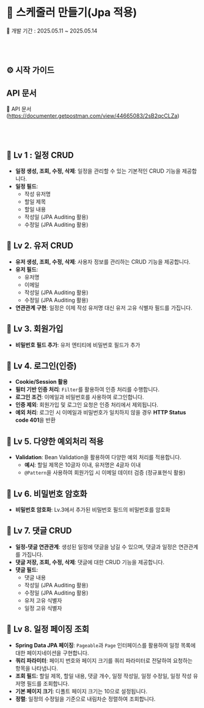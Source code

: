# 📝 스케줄러 만들기(Jpa 적용)

🐥 개발 기간 : 2025.05.11 ~ 2025.05.14

<br>
<br>

## ⚙️ 시작 가이드


## API 문서
🔗 API 문서(https://documenter.getpostman.com/view/44665083/2sB2qcCLZa)

<br>
<br>

## 📌 Lv 1 : 일정 CRUD 

* **일정 생성, 조회, 수정, 삭제**: 일정을 관리할 수 있는 기본적인 CRUD 기능을 제공합니다.
* **일정 필드**:
    * 작성 유저명
    * 할일 제목
    * 할일 내용
    * 작성일 (JPA Auditing 활용)
    * 수정일 (JPA Auditing 활용)
 

## 📌 Lv 2. 유저 CRUD

* **유저 생성, 조회, 수정, 삭제**: 사용자 정보를 관리하는 CRUD 기능을 제공합니다.
* **유저 필드**:
    * 유저명
    * 이메일
    * 작성일 (JPA Auditing 활용)
    * 수정일 (JPA Auditing 활용)
* **연관관계 구현**: 일정은 이제 작성 유저명 대신 유저 고유 식별자 필드를 가집니다.

## 📌 Lv 3. 회원가입
  
* **비밀번호 필드 추가**: 유저 엔티티에 비밀번호 필드가 추가

## 📌 Lv 4. 로그인(인증)

* **Cookie/Session 활용**
* **필터 기반 인증 처리**: `Filter`를 활용하여 인증 처리를 수행합니다.
* **로그인 조건**: 이메일과 비밀번호를 사용하여 로그인합니다.
* **인증 제외**: 회원가입 및 로그인 요청은 인증 처리에서 제외됩니다.
* **예외 처리**: 로그인 시 이메일과 비밀번호가 일치하지 않을 경우 **HTTP Status code 401**을 반환

## 📌 Lv 5. 다양한 예외처리 적용

* **Validation**: Bean Validation을 활용하여 다양한 예외 처리를 적용합니다.
    * **예시**: 할일 제목은 10글자 이내, 유저명은 4글자 이내
    * `@Pattern`을 사용하여 회원가입 시 이메일 데이터 검증 (정규표현식 활용)

## 📌 Lv 6. 비밀번호 암호화

* **비밀번호 암호화**: Lv.3에서 추가된 비밀번호 필드의 비밀번호를 암호화

## 📌 Lv 7. 댓글 CRUD

* **일정-댓글 연관관계**: 생성된 일정에 댓글을 남길 수 있으며, 댓글과 일정은 연관관계를 가집니다.
* **댓글 저장, 조회, 수정, 삭제**: 댓글에 대한 CRUD 기능을 제공합니다.
* **댓글 필드**:
    * 댓글 내용
    * 작성일 (JPA Auditing 활용)
    * 수정일 (JPA Auditing 활용)
    * 유저 고유 식별자
    * 일정 고유 식별자
 
## 📌 Lv 8. 일정 페이징 조회

* **Spring Data JPA 페이징**: `Pageable`과 `Page` 인터페이스를 활용하여 일정 목록에 대한 페이지네이션을 구현합니다.
* **쿼리 파라미터**: 페이지 번호와 페이지 크기를 쿼리 파라미터로 전달하여 요청하는 항목을 나타냅니다.
* **조회 필드**: 할일 제목, 할일 내용, 댓글 개수, 일정 작성일, 일정 수정일, 일정 작성 유저명 필드를 조회합니다.
* **기본 페이지 크기**: 디폴트 페이지 크기는 10으로 설정됩니다.
* **정렬**: 일정의 수정일을 기준으로 내림차순 정렬하여 조회합니다.

